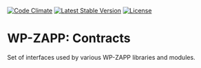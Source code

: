 [![Code Climate](https://codeclimate.com/github/wpzapp/contracts/badges/gpa.svg)](https://codeclimate.com/github/wpzapp/contracts)
[![Latest Stable Version](https://poser.pugx.org/wpzapp/contracts/version)](https://packagist.org/packages/wpzapp/contracts)
[![License](https://poser.pugx.org/wpzapp/contracts/license)](https://packagist.org/packages/wpzapp/contracts)

# WP-ZAPP: Contracts

Set of interfaces used by various WP-ZAPP libraries and modules.
